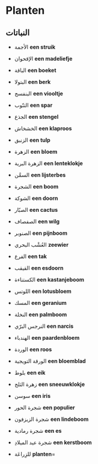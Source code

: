 <!-- header -->
<!-- endHeader -->

# Planten

## النباتات

- الأجمة
**een struik**

- الإقحوان
**een madeliefje**

- الباقة
**een boeket**

- البتولا
**een berk**

- البنفسج
**een viooltje**

- التنّوب
**een spar**

- الجذع
**een stengel**

- الخشخاش
**een klaproos**

- الزنبق
**een tulp**

- الزهرة
**een bloem**

- الزهرة البرية
**een lenteklokje**

- السمَّن
**een lijsterbes**

- الشجرة
**een boom**

- الشوكة
**een doorn**

- الصبّار
**een cactus**

- الصفصاف
**een wilg**

- الصنوبر
**een pijnboom**

- العُشْب البحري
**zeewier**

- الفرع
**een tak**

- القيقب
**een esdoorn**

- الكستناءة
**een kastanjeboom**

- اللوتس
**een lotusbloem**

- المسك
**een geranium**

- النخلة
**een palmboom**

- النرجس البرّي
**een narcis**

- الهندباء
**een paardenbloem**

- الوردة
**een roos**

- الورقة التويجية
**een bloemblad**

- بلوط
**een eik**

- زهرة الثلج
**een sneeuwklokje**

- سوسن
**een iris**

- شجرة الحور
**een populier**

- شجرة الزيزفون
**een lindeboom**

- شجرة رمادية
**een es**

- شجرة عيد الميلادِ
**een kerstboom**

- للزِراعَة
**planten**=

